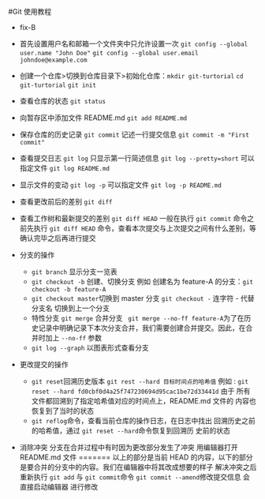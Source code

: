 #Git 使用教程

- fix-B
- 首先设置用户名和邮箱一个文件夹中只允许设置一次 `git config --global user.name "John Doe"` `git config --global user.email johndoe@example.com`
- 创建一个仓库>切换到仓库目录下>初始化仓库：`mkdir git-turtorial` `cd git-turtorial` `git init`
- 查看仓库的状态   `git status`
- 向暂存区中添加文件  README.md `git add README.md` 
- 保存仓库的历史记录 `git commit`     记述一行提交信息 `git commit -m "First commit"`
- 查看提交日志 `git log`  只显示第一行简述信息  `git log --pretty=short` 可以指定文件 `git log README.md`
- 显示文件的变动 `git log -p`  可以指定文件 `git log -p README.md`
- 查看更改前后的差别 `git diff`
- 查看工作树和最新提交的差别  `git diff HEAD`  一般在执行 `git commit` 命令之前先执行 `git diff HEAD` 命令，查看本次提交与上次提交之间有什么差别，等确认完毕之后再进行提交
- 分支的操作  
  - `git branch` 显示分支一览表
  - `git checkout -b` 创建、切换分支  例如 创建名为 feature-A 的分支：`git checkout -b feature-A`
  - `git checkout master`切换到 master 分支    `git checkout -`  连字符 - 代替分支名 切换到上一个分支
  - 特性分支 `git merge`  合并分支  ` git merge --no-ff feature-A`为了在历史记录中明确记录下本次分支合并，我们需要创建合并提交。因此，在合并时加上 `--no-ff` 参数
  - `git log --graph` 以图表形式查看分支

- 更改提交的操作
  - `git reset`回溯历史版本 `git rest --hard 目标时间点的哈希值` 例如 : `git reset --hard fd0cbf0d4a25f747230694d95cac1be72d33441d`   由于 所有文件都回溯到了指定哈希值对应的时间点上，README.md 文件的 内容也恢复到了当时的状态
  - `git reflog`命令，查看当前仓库的操作日志，在日志中找出 回溯历史之前的哈希值，通过 `git reset --hard`命令恢复到回溯历 史前的状态

- 消除冲突  分支在合并过程中有时因为更改部分发生了冲突  用编辑器打开 README.md 文件  ======= 以上的部分是当前 HEAD 的内容，以下的部分是要合并的分支中的内容。我们在编辑器中将其改成想要的样子  解决冲突之后  重新执行 `git add` 与 `git commit`命令    `git commit --amend`修改提交信息  会直接启动编辑器 进行修改

